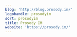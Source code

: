 ```yaml
---
blog: 'http://blog.prosody.im/'
logohandle: prosodyim
sort: prosodyim
title: Prosody IM
website: 'https://prosody.im/'
---
```

